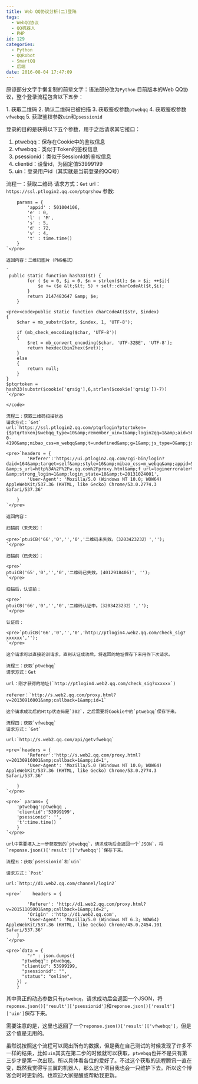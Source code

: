 ```yaml
---
title: Web QQ协议分析(二)登陆
tags:
  - WebQQ协议
  - QQ机器人
  - PHP
id: 129
categories:
  - Python
  - QQRobot
  - SmartQQ
  - 后端
date: 2016-08-04 17:47:09
---
```


原谅部分文字手懒复制的前辈文字：语法部分改为`Python`
目前版本的Web QQ协议，整个登录流程包含以下五步：
<!--more-->
1\. 获取二维码
2\. 确认二维码已被扫描
3\. 获取鉴权参数`ptwebqq`
4\. 获取鉴权参数`vfwebqq`
5\. 获取鉴权参数`uin`和`psessionid`

登录的目的是获得以下五个参数，用于之后请求其它接口：

1.  ptwebqq：保存在Cookie中的鉴权信息
2.  vfwebqq：类似于Token的鉴权信息
3.  psessionid：类似于SessionId的鉴权信息
4.  clientid：设备id，为固定值53999199
5.  uin：登录用户id（其实就是当前登录的QQ号）

流程一：获取二维码
请求方式：`Get`
url：`https://ssl.ptlogin2.qq.com/ptqrshow`
参数:

        params = {
            'appid' : 501004106,
            'e' : 0,
            'l' : 'M',
            's' : 5,
            'd' : 72,
            'v' : 4,
            't' : time.time()
        }
    `</pre>

    返回内容：二维码图片（PNG格式）

    `
     public static function hash33($t) {
            for ( $e = 0, $i = 0, $n = strlen($t); $n > $i; ++$i){
                $e += ($e &lt;&lt; 5) + self::charCodeAt($t,$i);
            }
            return 2147483647 &amp; $e;
        }

    <pre><code>public static function charCodeAt($str, $index)
    {
        $char = mb_substr($str, $index, 1, 'UTF-8');

        if (mb_check_encoding($char, 'UTF-8'))
        {
            $ret = mb_convert_encoding($char, 'UTF-32BE', 'UTF-8');
            return hexdec(bin2hex($ret));
        }
        else
        {
            return null;
        }
    }
    $ptqrtoken = hash33(substr($cookie['qrsig'],6,strlen($cookie['qrsig'])-7))
    `</pre>

    </code>

    流程二：获取二维码扫描状态
    请求方式：`Get`
    url:`https://ssl.ptlogin2.qq.com/ptqrlogin?ptqrtoken={$ptqrtoken}&webqq_type=10&amp;remember_uin=1&amp;login2qq=1&amp;aid=501004106&amp;u1=http%3A%2F%2Fw.qq.com%2Fproxy.html%3Flogin2qq%3D1%26webqq_type%3D10&amp;ptredirect=0&amp;ptlang=2052&amp;daid=164&amp;from_ui=1&amp;pttype=1&amp;dumy=&amp;fp=loginerroralert&amp;action=0-0-4190&amp;mibao_css=m_webqq&amp;t=undefined&amp;g=1&amp;js_type=0&amp;js_ver=10151&amp;login_sig=&amp;pt_randsalt=0`

    <pre>`headers = {
            'Referer':'https://ui.ptlogin2.qq.com/cgi-bin/login?daid=164&amp;target=self&amp;style=16&amp;mibao_css=m_webqq&amp;appid=501004106&amp;enable_qlogin=0&amp;no_verifyimg=1 &amp;s_url=http%3A%2F%2Fw.qq.com%2Fproxy.html&amp;f_url=loginerroralert &amp;strong_login=1&amp;login_state=10&amp;t=20131024001',
            'User-Agent': 'Mozilla/5.0 (Windows NT 10.0; WOW64) AppleWebKit/537.36 (KHTML, like Gecko) Chrome/53.0.2774.3 Safari/537.36'

        }
    `</pre>

    返回内容：

    扫描前（未失效）：

    <pre>`ptuiCB('66','0','','0','二维码未失效。（3203423232）','');  
    `</pre>

    扫描前（已失效）：

    <pre>`
    ptuiCB('65','0','','0','二维码已失效。(4012918406)', ''); 
    `</pre>

    扫描后，认证前：

    <pre>`
    ptuiCB('66','0','','0','二维码认证中。（3203423232）','');
    `</pre>

    认证后：

    <pre>`ptuiCB('66','0','','0','http://ptlogin4.web2.qq.com/check_sig?xxxxxx','');
    `</pre>

    这个请求可以直接轮训请求，直到认证成功后，将返回的地址保存下来用作下次请求。

    流程三：获取`ptwebqq`
    请求方式：Get

    url：刚才获得的地址(`http://ptlogin4.web2.qq.com/check_sig?xxxxxx`)

    referer：`http://s.web2.qq.com/proxy.html?v=20130916001&amp;callback=1&amp;id=1`

    这个请求成功后的Http状态码是`302`，之后需要将Cookie中的`ptwebqq`保存下来。

    流程四：获取`vfwebqq`
    请求方式：`Get`

    url:`http://s.web2.qq.com/api/getvfwebqq`

    <pre>`headers = {
            'Referer':'http://s.web2.qq.com/proxy.html?v=20130916001&amp;callback=1&amp;id=1',
            'User-Agent': 'Mozilla/5.0 (Windows NT 10.0; WOW64) AppleWebKit/537.36 (KHTML, like Gecko) Chrome/53.0.2774.3 Safari/537.36'

        }
    `</pre>

    <pre>` params= {
        'ptwebqq':ptwebqq ,
        'clientid':'53999199',
        'psessionid': '',
        't':time.time()
        }
    `</pre>

    url中需要填入上一步获取到的`ptwebqq`，请求成功后会返回一个`JSON`，将`reponse.json()['result']['vfwebqq']`保存下来。

    流程五：获取`psessionid`和`uin`

    请求方式：`Post`

    url:`http://d1.web2.qq.com/channel/login2`

    <pre>`    headers = {

            'Referer': 'http://d1.web2.qq.com/proxy.html?v=20151105001&amp;callback=1&amp;id=2',
            'Origin' :'http://d1.web2.qq.com',
            'User-Agent': 'Mozilla/5.0 (Windows NT 6.3; WOW64) AppleWebKit/537.36 (KHTML, like Gecko) Chrome/45.0.2454.101 Safari/537.36'
        }
    `</pre>

    <pre>`data = {
            "r" : json.dumps({
          "ptwebqq": ptwebqq,
          "clientid": 53999199,
          "psessionid": "",
          "status": "online",
        }) ,
        }

其中真正的动态参数只有`ptwebqq`，请求成功后会返回一个JSON，将`reponse.json()['result']['psessionid']`和`reponse.json()['result']['uin']`保存下来。

需要注意的是，这里也返回了一个`reponse.json()['result']['vfwebqq']`，但是这个值是无用的。

虽然说按照这个流程可以爬出所有的数据，但是我在自己测试的时候发现了许多不一样的结果，比如`uin`其实在第二步的时候就可以获取，`ptwebqq`也并不是只有第三步才是第一次出现。所以具体看各位的爱好了。不过这个获取的流程腾讯一直在变，既然我觉得写三翼的机器人，那么这个项目我也会一只维护下去。所以这个博客会时时更新的。也欢迎大家提醒或帮助我更新。